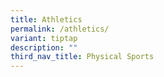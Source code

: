 ```yaml
---
title: Athletics
permalink: /athletics/
variant: tiptap
description: ""
third_nav_title: Physical Sports
---
```

